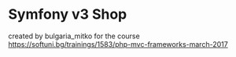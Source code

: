 Symfony v3 Shop 
========================

created by bulgaria_mitko for the course https://softuni.bg/trainings/1583/php-mvc-frameworks-march-2017